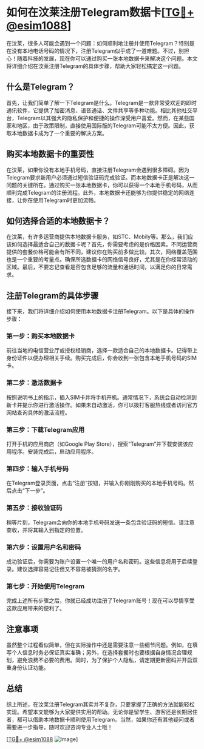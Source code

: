 # 如何在汶莱注册Telegram数据卡[[TG💪+ @esim1088](https://t.me/s/esim1088)]

在汶莱，很多人可能会遇到一个问题：如何顺利地注册并使用Telegram？特别是在没有本地电话号码的情况下，注册Telegram似乎成了一道难题。不过，别担心！随着科技的发展，现在你可以通过购买一张本地数据卡来解决这个问题。本文将详细介绍在汶莱注册Telegram的具体步骤，帮助大家轻松搞定这一问题。

## 什么是Telegram？

首先，让我们简单了解一下Telegram是什么。Telegram是一款非常受欢迎的即时通讯软件，它提供了加密消息、语音通话、文件共享等多种功能。相比其他社交平台，Telegram以其强大的隐私保护和便捷的操作深受用户喜爱。然而，在某些国家和地区，由于政策限制，直接使用国际版的Telegram可能不太方便。因此，获取本地数据卡成为了一个重要的解决方案。

## 购买本地数据卡的重要性

在汶莱，如果你没有本地手机号码，直接注册Telegram会遇到很多障碍。因为Telegram要求新用户必须通过短信验证码完成验证。而本地数据卡正是解决这一问题的关键所在。通过购买一张本地数据卡，你可以获得一个本地手机号码，从而顺利完成Telegram的注册流程。此外，本地数据卡还能够为你提供稳定的网络连接，让你在使用Telegram时更加流畅。

## 如何选择合适的本地数据卡？

在汶莱，有许多运营商提供本地数据卡服务，如STC、Mobily等。那么，我们应该如何选择最适合自己的数据卡呢？首先，你需要考虑的是价格因素。不同运营商提供的套餐价格可能会有所不同，建议你在购买前多做比较。其次，网络覆盖范围也是一个重要的考量点。确保所选数据卡的网络信号良好，尤其是在你经常活动的区域。最后，不要忘记查看是否包含足够的流量和通话时间，以满足你的日常需求。

## 注册Telegram的具体步骤

接下来，我们将详细介绍如何使用本地数据卡注册Telegram。以下是具体的操作步骤：

### 第一步：购买本地数据卡

前往当地的电信营业厅或授权经销商，选择一款适合自己的本地数据卡。记得带上身份证件以便办理相关手续。购买完成后，你会收到一张包含本地手机号码的SIM卡。

### 第二步：激活数据卡

按照说明书上的指示，插入SIM卡并将手机开机。通常情况下，系统会自动检测到新卡并提示你进行激活操作。如果未自动激活，你可以拨打客服热线或者访问官方网站查询具体的激活流程。

### 第三步：下载Telegram应用

打开手机的应用商店（如Google Play Store），搜索“Telegram”并下载安装该应用程序。安装完成后，启动应用程序。

### 第四步：输入手机号码

在Telegram登录页面，点击“注册”按钮，并输入你刚刚购买的本地手机号码。然后点击“下一步”。

### 第五步：接收验证码

稍等片刻，Telegram会向你的本地手机号码发送一条包含验证码的短信。请注意查收，并将其输入到指定的位置。

### 第六步：设置用户名和密码

成功验证后，你需要为账户设置一个唯一的用户名和密码。这些信息将用于后续登录。建议选择容易记住但又不容易被猜测的名字。

### 第七步：开始使用Telegram

完成上述所有步骤之后，你就已经成功注册了Telegram账号！现在可以尽情享受这款应用带来的便利了。

## 注意事项

虽然整个过程看似简单，但在实际操作中还是需要注意一些细节问题。例如，在填写个人信息时务必保证真实准确；另外，在选择套餐时也要根据自身情况合理规划，避免浪费不必要的费用。同时，为了保护个人隐私，请定期更新密码并开启双重身份认证功能。

## 总结

综上所述，在汶莱注册Telegram其实并不复杂，只要掌握了正确的方法就能轻松实现。希望本文能够为大家提供实用的帮助。无论你是留学生、游客还是长期居住者，都可以借助本地数据卡顺利使用Telegram。当然，如果你还有其他疑问或者需要进一步指导，随时欢迎咨询专业人士哦！

[[TG💪+ @esim1088](https://t.me/s/esim1088) ![Image](https://i.postimg.cc/4NQfJmqS/Snipaste-2025-05-13-00-14-12.png)]